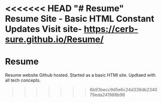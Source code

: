 <<<<<<< HEAD
"# Resume" 
Resume Site - Basic HTML 
Constant Updates
Visit site- https://cerb-sure.github.io/Resume/
=======
# Resume
Resume website Github hosted.
Started as a basic HTMl site.
Updtaed with all tech concepts.
>>>>>>> 6b93becc9d5e6c24d339db234079eda241988b96
